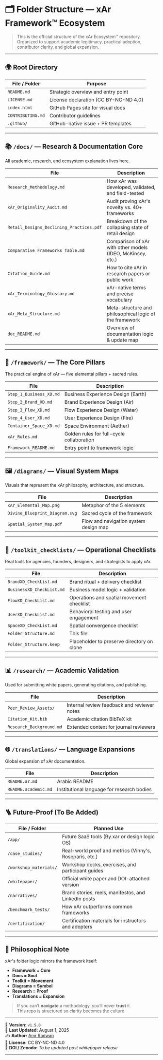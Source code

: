 # 🗂️ Folder Structure — xAr Framework™ Ecosystem

> This is the official structure of the xAr Ecosystem™ repository.  
> Organized to support academic legitimacy, practical adoption, contributor clarity, and global expansion.

---

## 🌍 Root Directory

| File / Folder           | Purpose |
|-------------------------|---------|
| `README.md`             | Strategic overview and entry point |
| `LICENSE.md`            | License declaration (CC BY-NC-ND 4.0) |
| `index.html`            | GitHub Pages site for visual docs |
| `CONTRIBUTING.md`       | Contributor guidelines |
| `.github/`              | GitHub-native issue + PR templates |

---

## 📚 `/docs/` — Research & Documentation Core

All academic, research, and ecosystem explanation lives here.

| File | Description |
|------|-------------|
| `Research_Methodology.md`       | How xAr was developed, validated, and field-tested |
| `xAr_Originality_Audit.md`      | Audit proving xAr's novelty vs. 40+ frameworks |
| `Retail_Designs_Declining_Practices.pdf` | Breakdown of the collapsing state of retail design |
| `Comparative_Frameworks_Table.md` | Comparison of xAr with other models (IDEO, McKinsey, etc.) |
| `Citation_Guide.md`             | How to cite xAr in research papers or public work |
| `xAr_Terminology_Glossary.md`   | xAr-native terms and precise vocabulary |
| `xAr_Meta_Structure.md`         | Meta-structure and philosophical logic of the framework |
| `doc_README.md`                 | Overview of documentation logic & update map |

---

## 🧱 `/framework/` — The Core Pillars

The practical engine of xAr — five elemental pillars + sacred rules.

| File | Description |
|------|-------------|
| `Step_1_Business_XD.md`   | Business Experience Design (Earth) |
| `Step_2_Brand_XD.md`      | Brand Experience Design (Air) |
| `Step_3_Flow_XD.md`       | Flow Experience Design (Water) |
| `Step_4_User_XD.md`       | User Experience Design (Fire) |
| `Container_Space_XD.md`   | Space Environment (Aether) |
| `xAr_Rules.md`            | Golden rules for full-cycle collaboration |
| `Framework_README.md`     | Entry point to framework logic |

---

## 🖼 `/diagrams/` — Visual System Maps

Visuals that represent the xAr philosophy, architecture, and structure.

| File | Description |
|------|-------------|
| `xAr_Elemental_Map.png`        | Metaphor of the 5 elements |
| `Divine_Blueprint_Diagram.svg`| Sacred cycle of the framework |
| `Spatial_System_Map.pdf`       | Flow and navigation system design map |

---

## 🧰 `/toolkit_checklists/` — Operational Checklists

Real tools for agencies, founders, designers, and strategists to apply xAr.

| File | Description |
|------|-------------|
| `BrandXD_CheckList.md`        | Brand ritual + delivery checklist |
| `BusinessXD_CheckList.md`     | Business model logic + validation |
| `FlowXD_CheckList.md`         | Operations and spatial movement checklist |
| `UserXD_CheckList.md`         | Behavioral testing and user engagement |
| `SpaceXD_CheckList.md`        | Spatial convergence checklist |
| `Folder_Structure.md`         | This file |
| `Folder_Structure.keep`       | Placeholder to preserve directory on clone |

---

## 📊 `/research/` — Academic Validation

Used for submitting white papers, generating citations, and publishing.

| File | Description |
|------|-------------|
| `Peer_Review_Assets/`     | Internal review feedback and reviewer notes |
| `Citation_Kit.bib`        | Academic citation BibTeX kit |
| `Research_Background.md`  | Extended context for journal reviewers |

---

## 🌐 `/translations/` — Language Expansions

Global expansion of xAr documentation.

| File | Description |
|------|-------------|
| `README.ar.md`        | Arabic README |
| `README.academic.md`  | Institutional language for research bodies |

---

## 🪜 Future-Proof (To Be Added)

| File / Folder | Planned Use |
|---------------|-------------|
| `/app/`                     | Future SaaS tools (By.xar or design logic OS) |
| `/case_studies/`           | Real-world proof and metrics (Vinny's, Roseparis, etc.) |
| `/workshop_materials/`     | Workshop decks, exercises, and participant guides |
| `/whitepaper/`             | Official white paper and DOI-attached version |
| `/narratives/`             | Brand stories, reels, manifestos, and LinkedIn posts |
| `/benchmark_tests/`        | How xAr outperforms common frameworks |
| `/certification/`          | Certification materials for instructors and adopters |

---

## 🔁 Philosophical Note

xAr's folder logic mirrors the framework itself:

- **Framework = Core**
- **Docs = Soul**
- **Toolkit = Movement**
- **Diagrams = Symbol**
- **Research = Proof**
- **Translations = Expansion**

> If you can’t **navigate** a methodology, you’ll never **trust** it.  
> This repo is structured so clarity becomes the culture.

---

📁 **Version:** `v1.5.0`  
📅 **Last Updated:** August 1, 2025  
✍️ **Author:** [Amr Radwan](https://www.instagram.com/by.xar_)  
🧾 **License:** CC BY-NC-ND 4.0  
🔗 **DOI / Zenodo:** _To be updated post whitepaper release_

---

